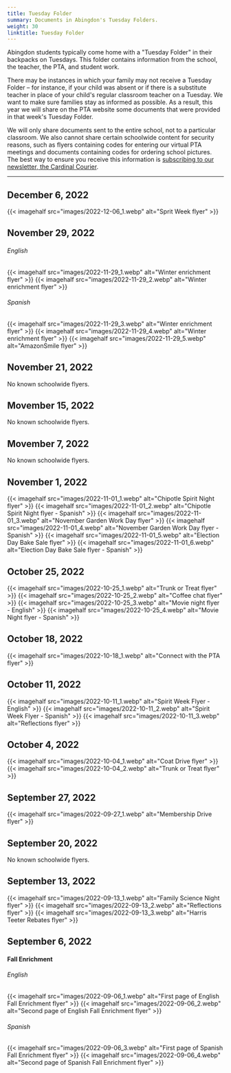 ```yaml
--- 
title: Tuesday Folder
summary: Documents in Abingdon's Tuesday Folders.
weight: 30
linktitle: Tuesday Folder
---
```


Abingdon students typically come home with a "Tuesday Folder" in their backpacks on Tuesdays. This folder contains information from the school, the teacher, the PTA, and student work.

There may be instances in which your family may not receive a Tuesday Folder – for instance, if your child was absent or if there is a substitute teacher in place of your child's regular classroom teacher on a Tuesday. We want to make sure families stay as informed as possible. As a result, this year we will share on the PTA website some documents that were provided in that week's Tuesday Folder.

We will only share documents sent to the entire school, not to a particular classroom. We also cannot share certain schoolwide content for security reasons, such as flyers containing codes for entering our virtual PTA meetings and documents containing codes for ordering school pictures. The best way to ensure you receive this information is [subscribing to our newsletter, the Cardinal Courier](https://lp.constantcontactpages.com/su/t3ku1aP).

---

## December 6, 2022

{{< imagehalf src="images/2022-12-06_1.webp" alt="Sprit Week flyer" >}}

## November 29, 2022

###### English
{{< imagehalf src="images/2022-11-29_1.webp" alt="Winter enrichment flyer" >}}
{{< imagehalf src="images/2022-11-29_2.webp" alt="Winter enrichment flyer" >}}

###### Spanish
{{< imagehalf src="images/2022-11-29_3.webp" alt="Winter enrichment flyer" >}}
{{< imagehalf src="images/2022-11-29_4.webp" alt="Winter enrichment flyer" >}}
{{< imagehalf src="images/2022-11-29_5.webp" alt="AmazonSmile flyer" >}}

## November 21, 2022

No known schoolwide flyers.

## Movember 15, 2022

No known schoolwide flyers.

## Movember 7, 2022

No known schoolwide flyers.

## November 1, 2022

{{< imagehalf src="images/2022-11-01_1.webp" alt="Chipotle Spirit Night flyer" >}}
{{< imagehalf src="images/2022-11-01_2.webp" alt="Chipotle Spirit Night flyer - Spanish" >}}
{{< imagehalf src="images/2022-11-01_3.webp" alt="November Garden Work Day flyer" >}}
{{< imagehalf src="images/2022-11-01_4.webp" alt="November Garden Work Day flyer - Spanish" >}}
{{< imagehalf src="images/2022-11-01_5.webp" alt="Election Day Bake Sale flyer" >}}
{{< imagehalf src="images/2022-11-01_6.webp" alt="Election Day Bake Sale flyer - Spanish" >}}

## October 25, 2022

{{< imagehalf src="images/2022-10-25_1.webp" alt="Trunk or Treat flyer" >}}
{{< imagehalf src="images/2022-10-25_2.webp" alt="Coffee chat flyer" >}}
{{< imagehalf src="images/2022-10-25_3.webp" alt="Movie night flyer - English" >}}
{{< imagehalf src="images/2022-10-25_4.webp" alt="Movie Night flyer - Spanish" >}}

## October 18, 2022

{{< imagehalf src="images/2022-10-18_1.webp" alt="Connect with the PTA flyer" >}}

## October 11, 2022

{{< imagehalf src="images/2022-10-11_1.webp" alt="Spirit Week Flyer - English" >}}
{{< imagehalf src="images/2022-10-11_2.webp" alt="Spirit Week Flyer - Spanish" >}}
{{< imagehalf src="images/2022-10-11_3.webp" alt="Reflections flyer" >}}

## October 4, 2022

{{< imagehalf src="images/2022-10-04_1.webp" alt="Coat Drive flyer" >}}
{{< imagehalf src="images/2022-10-04_2.webp" alt="Trunk or Treat flyer" >}}

## September 27, 2022

{{< imagehalf src="images/2022-09-27_1.webp" alt="Membership Drive flyer" >}}

## September 20, 2022

No known schoolwide flyers.

## September 13, 2022

{{< imagehalf src="images/2022-09-13_1.webp" alt="Family Science Night flyer" >}}
{{< imagehalf src="images/2022-09-13_2.webp" alt="Reflections flyer" >}}
{{< imagehalf src="images/2022-09-13_3.webp" alt="Harris Teeter Rebates flyer" >}}

## September 6, 2022

#### Fall Enrichment

###### English
{{< imagehalf src="images/2022-09-06_1.webp" alt="First page of English Fall Enrichment flyer" >}}
{{< imagehalf src="images/2022-09-06_2.webp" alt="Second page of English Fall Enrichment flyer" >}}

###### Spanish
{{< imagehalf src="images/2022-09-06_3.webp" alt="First page of Spanish Fall Enrichment flyer" >}}
{{< imagehalf src="images/2022-09-06_4.webp" alt="Second page of Spanish Fall Enrichment flyer" >}}